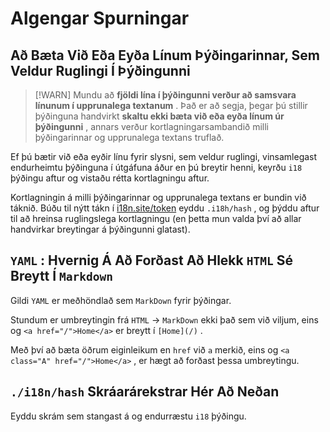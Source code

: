 # Algengar Spurningar

## Að Bæta Við Eða Eyða Línum Þýðingarinnar, Sem Veldur Ruglingi Í Þýðingunni

> [!WARN]
> Mundu að **fjöldi lína í þýðingunni verður að samsvara línunum í upprunalega textanum** .
> Það er að segja, þegar þú stillir þýðinguna handvirkt **skaltu ekki bæta við eða eyða línum úr þýðingunni** , annars verður kortlagningarsambandið milli þýðingarinnar og upprunalega textans truflað.

Ef þú bætir við eða eyðir línu fyrir slysni, sem veldur ruglingi, vinsamlegast endurheimtu þýðinguna í útgáfuna áður en þú breytir henni, keyrðu `i18` þýðingu aftur og vistaðu rétta kortlagningu aftur.

Kortlagningin á milli þýðingarinnar og upprunalega textans er bundin við táknið. Búðu til nýtt tákn í [i18n.site/token](//i18n.site/token) eyddu `.i18h/hash` , og þýddu aftur til að hreinsa ruglingslega kortlagningu (en þetta mun valda því að allar handvirkar breytingar á þýðingunni glatast).

## `YAML` : Hvernig Á Að Forðast Að Hlekk `HTML` Sé Breytt Í `Markdown`

Gildi `YAML` er meðhöndlað sem `MarkDown` fyrir þýðingar.

Stundum er umbreytingin frá `HTML` → `MarkDown` ekki það sem við viljum, eins og `<a href="/">Home</a>` er breytt í `[Home](/)` .

Með því að bæta öðrum eiginleikum en `href` við `a` merkið, eins og `<a class="A" href="/">Home</a>` , er hægt að forðast þessa umbreytingu.

## `./i18n/hash` Skráarárekstrar Hér Að Neðan

Eyddu skrám sem stangast á og endurræstu `i18` þýðingu.